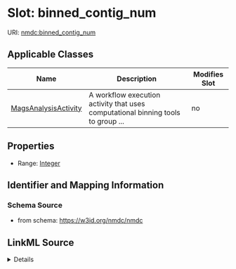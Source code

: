 # Slot: binned_contig_num

URI: [nmdc:binned_contig_num](https://w3id.org/nmdc/binned_contig_num)



<!-- no inheritance hierarchy -->




## Applicable Classes

| Name | Description | Modifies Slot |
| --- | --- | --- |
[MagsAnalysisActivity](MagsAnalysisActivity.md) | A workflow execution activity that uses computational binning tools to group ... |  no  |







## Properties

* Range: [Integer](Integer.md)





## Identifier and Mapping Information







### Schema Source


* from schema: https://w3id.org/nmdc/nmdc




## LinkML Source

<details>
```yaml
name: binned_contig_num
from_schema: https://w3id.org/nmdc/nmdc
rank: 1000
alias: binned_contig_num
domain_of:
- MagsAnalysisActivity
range: integer

```
</details>